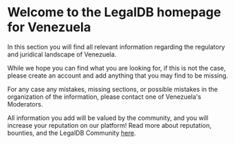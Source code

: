 <!-- TITLE: Venezuela -->
<!-- SUBTITLE: Welcome to the legalDB home of Venezuela -->

# Welcome to the LegalDB homepage for Venezuela

In this section you will find all relevant information regarding the regulatory and juridical landscape of Venezuela.

While we hope you can find what you are looking for, if this is not the case, please create an account and add anything that you may find to be missing.

For any case any mistakes, missing sections, or possible mistakes in the organization of the information, please contact one of Venezuela's Moderators.

All information you add will be valued by the community, and you will increase your reputation on our platform! Read more about reputation, bounties, and the LegalDB Community [here](http://legaldb.herokuapp.com/legaldb/community).
